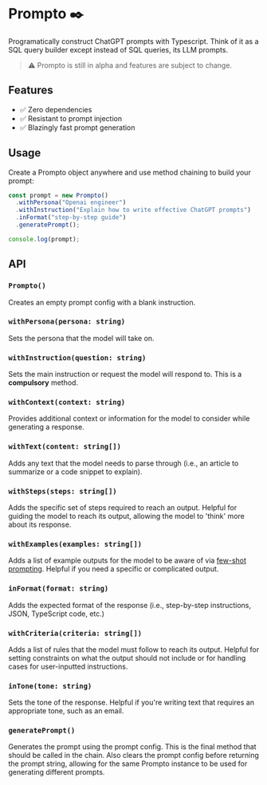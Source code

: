 # Prompto ✒️

Programatically construct ChatGPT prompts with Typescript. Think of it as a SQL query builder except instead of SQL queries, its LLM prompts.

> ⚠️ Prompto is still in alpha and features are subject to change.

## Features

- ✅ Zero dependencies
- ✅ Resistant to prompt injection
- ✅ Blazingly fast prompt generation

## Usage

Create a Prompto object anywhere and use method chaining to build your prompt:

```ts
const prompt = new Prompto()
  .withPersona("Openai engineer")
  .withInstruction("Explain how to write effective ChatGPT prompts")
  .inFormat("step-by-step guide")
  .generatePrompt();

console.log(prompt);
```

## API

### `Prompto()`

Creates an empty prompt config with a blank instruction.

### `withPersona(persona: string)`

Sets the persona that the model will take on.

### `withInstruction(question: string)`

Sets the main instruction or request the model will respond to. This is a **compulsory** method.

### `withContext(context: string)`

Provides additional context or information for the model to consider while generating a response.

### `withText(content: string[])`

Adds any text that the model needs to parse through (i.e., an article to summarize or a code snippet to explain).

### `withSteps(steps: string[])`

Adds the specific set of steps required to reach an output. Helpful for guiding the model to reach its output, allowing the model to 'think' more about its response.

### `withExamples(examples: string[])`

Adds a list of example outputs for the model to be aware of via [few-shot prompting](https://www.promptingguide.ai/techniques/fewshot). Helpful if you need a specific or complicated output.

### `inFormat(format: string)`

Adds the expected format of the response (i.e., step-by-step instructions, JSON, TypeScript code, etc.)

### `withCriteria(criteria: string[])`

Adds a list of rules that the model must follow to reach its output. Helpful for setting constraints on what the output should not include or for handling cases for user-inputted instructions.

### `inTone(tone: string)`

Sets the tone of the response. Helpful if you're writing text that requires an appropriate tone, such as an email.

### `generatePrompt()`

Generates the prompt using the prompt config. This is the final method that should be called in the chain. Also clears the prompt config before returning the prompt string, allowing for the same Prompto
instance to be used for generating different prompts.
